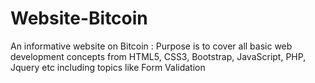 # Website-Bitcoin

An informative website on Bitcoin : 
Purpose is to cover all basic web development concepts from HTML5, CSS3, Bootstrap, JavaScript, PHP, Jquery etc including topics like Form Validation
